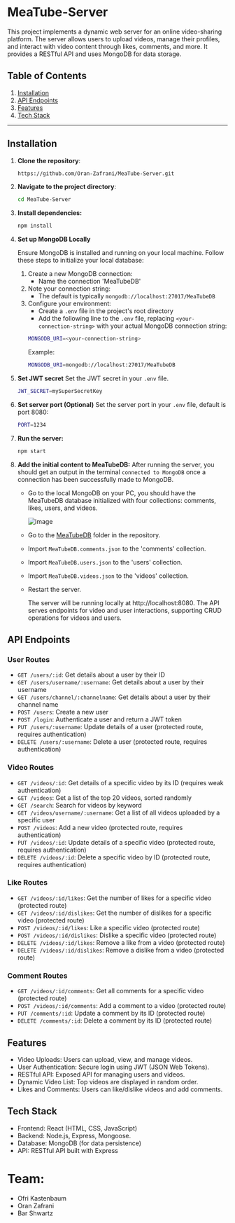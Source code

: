 # MeaTube-Server
This project implements a dynamic web server for an online video-sharing platform. The server allows users to upload videos, manage their profiles, and interact with video content through likes, comments, and more. It provides a RESTful API and uses MongoDB for data storage.

## Table of Contents

1. [Installation](#installation)
2. [API Endpoints](#api-endpoints)
3. [Features](#features)
4. [Tech Stack](#tech-stack)

---

## Installation

1. **Clone the repository**:
   ```bash
   https://github.com/Oran-Zafrani/MeaTube-Server.git
2. **Navigate to the project directory**:
   ```bash
   cd MeaTube-Server
3. **Install dependencies:**
   ```bash
   npm install
4. **Set up MongoDB Locally**

   Ensure MongoDB is installed and running on your local machine. Follow these steps to initialize your local database:
   1. Create a new MongoDB connection:
      - Name the connection 'MeaTubeDB'
   2. Note your connection string:
      - The default is typically `mongodb://localhost:27017/MeaTubeDB`
   3. Configure your environment:
      - Create a `.env` file in the project's root directory
      - Add the following line to the `.env` file, replacing `<your-connection-string>` with your actual MongoDB connection string:
      ```bash
      MONGODB_URI=<your-connection-string>
      ```
      Example:
      ```bash
      MONGODB_URI=mongodb://localhost:27017/MeaTubeDB
5. **Set JWT secret**
   Set the JWT secret in your `.env` file.
   ```bash
   JWT_SECRET=mySuperSecretKey
6. **Set server port (Optional)**
   Set the server port in your `.env` file, default is port 8080:
   ```bash
   PORT=1234
8. **Run the server:**
   ```bash
   npm start
9. **Add the initial content to MeaTubeDB:**
   After running the server, you should get an output in the terminal `connected to MongoDB` once a connection has been successfully made to MongoDB.
   - Go to the local MongoDB on your PC, you should have the MeaTubeDB database initialized with four collections: comments, likes, users, and videos.
   
      ![image](https://github.com/user-attachments/assets/9a0fa6f3-784b-422b-b251-bdf3da9ff652)
   - Go to the [MeaTubeDB](./MeaTubeDB) folder in the repository.
   - Import `MeaTubeDB.comments.json` to the 'comments' collection.
   - Import `MeaTubeDB.users.json` to the 'users' collection.
   - Import `MeaTubeDB.videos.json` to the 'videos' collection.
   - Restart the server.
   
     The server will be running locally at http://localhost:8080. The API serves endpoints for video and user interactions, supporting CRUD operations for videos and users.

## API Endpoints

### User Routes
- `GET /users/:id`: Get details about a user by their ID
- `GET /users/username/:username`: Get details about a user by their username
- `GET /users/channel/:channelname`: Get details about a user by their channel name
- `POST /users`: Create a new user
- `POST /login`: Authenticate a user and return a JWT token
- `PUT /users/:username`: Update details of a user (protected route, requires authentication)
- `DELETE /users/:username`: Delete a user (protected route, requires authentication)

### Video Routes
- `GET /videos/:id`: Get details of a specific video by its ID (requires weak authentication)
- `GET /videos`: Get a list of the top 20 videos, sorted randomly
- `GET /search`: Search for videos by keyword
- `GET /videos/username/:username`: Get a list of all videos uploaded by a specific user
- `POST /videos`: Add a new video (protected route, requires authentication)
- `PUT /videos/:id`: Update details of a specific video (protected route, requires authentication)
- `DELETE /videos/:id`: Delete a specific video by ID (protected route, requires authentication)

### Like Routes
- `GET /videos/:id/likes`: Get the number of likes for a specific video (protected route)
- `GET /videos/:id/dislikes`: Get the number of dislikes for a specific video (protected route)
- `POST /videos/:id/likes`: Like a specific video (protected route)
- `POST /videos/:id/dislikes`: Dislike a specific video (protected route)
- `DELETE /videos/:id/likes`: Remove a like from a video (protected route)
- `DELETE /videos/:id/dislikes`: Remove a dislike from a video (protected route)

### Comment Routes
- `GET /videos/:id/comments`: Get all comments for a specific video (protected route)
- `POST /videos/:id/comments`: Add a comment to a video (protected route)
- `PUT /comments/:id`: Update a comment by its ID (protected route)
- `DELETE /comments/:id`: Delete a comment by its ID (protected route)

## Features
- Video Uploads: Users can upload, view, and manage videos.
- User Authentication: Secure login using JWT (JSON Web Tokens).
- RESTful API: Exposed API for managing users and videos.
- Dynamic Video List: Top videos are displayed in random order.
- Likes and Comments: Users can like/dislike videos and add comments.
   
## Tech Stack
- Frontend: React (HTML, CSS, JavaScript)
- Backend: Node.js, Express, Mongoose.
- Database: MongoDB (for data persistence)
- API: RESTful API built with Express

# Team:
- Ofri Kastenbaum
- Oran Zafrani
- Bar Shwartz
